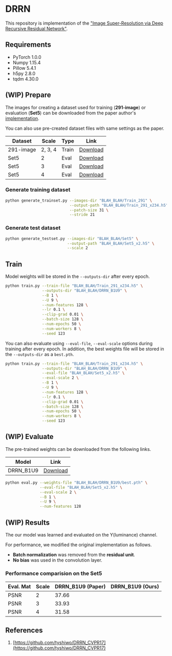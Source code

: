 # DRRN

This repository is implementation of the ["Image Super-Resolution via Deep Recursive Residual Network"](http://cvlab.cse.msu.edu/project-super-resolution.html).

## Requirements

- PyTorch 1.0.0
- Numpy 1.15.4
- Pillow 5.4.1
- h5py 2.8.0
- tqdm 4.30.0

## (WIP) Prepare

The images for creating a dataset used for training (**291-image**) or evaluation (**Set5**) can be downloaded from the paper author's [implementation](https://github.com/tyshiwo/DRRN_CVPR17/tree/master/data).

You can also use pre-created dataset files with same settings as the paper.

| Dataset | Scale | Type | Link |
|---------|-------|------|------|
| 291-image | 2, 3, 4 | Train | [Download]() |
| Set5 | 2 | Eval | [Download]() |
| Set5 | 3 | Eval | [Download]() |
| Set5 | 4 | Eval | [Download]() |

### Generate training dataset

```bash
python generate_trainset.py --images-dir "BLAH_BLAH/Train_291" \
                            --output-path "BLAH_BLAH/Train_291_x234.h5" \
                            --patch-size 31 \
                            --stride 21
```

### Generate test dataset

```bash
python generate_testset.py --images-dir "BLAH_BLAH/Set5" \
                           --output-path "BLAH_BLAH/Set5_x2.h5" \
                           --scale 2
```

## Train

Model weights will be stored in the `--outputs-dir` after every epoch.

```bash
python train.py --train-file "BLAH_BLAH/Train_291_x234.h5" \
                --outputs-dir "BLAH_BLAH/DRRN_B1U9" \
                --B 1 \
                --U 9 \
                --num-features 128 \
                --lr 0.1 \
                --clip-grad 0.01 \
                --batch-size 128 \
                --num-epochs 50 \
                --num-workers 8 \
                --seed 123
```

You can also evaluate using `--eval-file`, `--eval-scale` options during training after every epoch. In addition, the best weights file will be stored in the `--outputs-dir` as a `best.pth`.

```bash
python train.py --train-file "BLAH_BLAH/Train_291_x234.h5" \
                --outputs-dir "BLAH_BLAH/DRRN_B1U9" \
                --eval-file "BLAH_BLAH/Set5_x2.h5" \
                --eval-scale 2 \
                --B 1 \
                --U 9 \
                --num-features 128 \
                --lr 0.1 \
                --clip-grad 0.01 \
                --batch-size 128 \
                --num-epochs 50 \
                --num-workers 8 \
                --seed 123
```

## (WIP) Evaluate

The pre-trained weights can be downloaded from the following links.

| Model | Link |
|-------|------|
| DRRN_B1U9 | [Download]() |

```bash
python eval.py --weights-file "BLAH_BLAH/DRRN_B1U9/best.pth" \
               --eval-file "BLAH_BLAH/Set5_x2.h5" \
               --eval-scale 2 \
               --B 1 \
               --U 9 \
               --num-features 128               
```

## (WIP) Results

The our model was learned and evaluated on the Y(luminance) channel.

For performance, we modified the original implementation as follows. 

- **Batch normalization** was removed from the **residual unit**.
- **No bias** was used in the convolution layer.

### Performance comparision on the Set5

| Eval. Mat | Scale | DRRN_B1U9 (Paper) | DRRN_B1U9 (Ours) |
|-----------|-------|-------|-----------------|
| PSNR | 2 | 37.66 |  |
| PSNR | 3 | 33.93 |  |
| PSNR | 4 | 31.58 |  |

## References

1. [https://github.com/tyshiwo/DRRN_CVPR17](https://github.com/tyshiwo/DRRN_CVPR17)